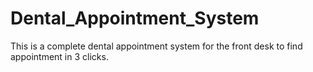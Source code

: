 # Dental_Appointment_System
This is a complete dental appointment system for the front desk to find appointment in 3 clicks.
